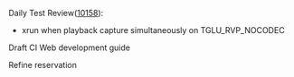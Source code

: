 Daily Test Review([10158](https://sof-ci.sh.intel.com/#/result/planresultdetail/10158)):

* xrun when playback capture simultaneously on TGLU_RVP_NOCODEC

Draft CI Web development guide

Refine reservation
